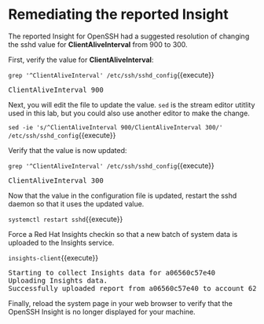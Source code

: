 # Remediating the reported Insight

The reported Insight for OpenSSH had a suggested resolution of 
changing the sshd value for __ClientAliveInterval__ from 900 to
300.

First, verify the value for __ClientAliveInterval__:

`grep '^ClientAliveInterval' /etc/ssh/sshd_config`{{execute}}

<pre class=file>
ClientAliveInterval 900
</pre>

Next, you will edit the file to update the value.  `sed` is the stream editor
utitlity used in this lab, but you could also use another editor to make the
change.

`sed -ie 's/^ClientAliveInterval 900/ClientAliveInterval 300/' /etc/ssh/sshd_config`{{execute}}

Verify that the value is now updated:

`grep '^ClientAliveInterval' /etc/ssh/sshd_config`{{execute}}

<pre class=file>
ClientAliveInterval 300
</pre>

Now that the value in the configuration file is updated, restart the
sshd daemon so that it uses the updated value.

`systemctl restart sshd`{{execute}}

Force a Red Hat Insights checkin so that a new batch of system data
is uploaded to the Insights service.

`insights-client`{{execute}}  

<pre class=file>
Starting to collect Insights data for a06560c57e40
Uploading Insights data.
Successfully uploaded report from a06560c57e40 to account 6227255.
</pre>

Finally, reload the system page in your web browser to verify that the OpenSSH 
Insight is no longer displayed for your machine.
